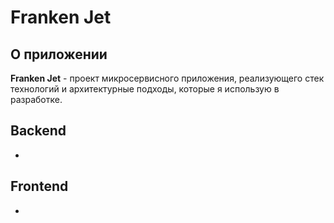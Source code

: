 # Franken Jet

## О приложении

**Franken Jet** - проект микросервисного приложения, реализующего стек технологий и архитектурные подходы, которые я использую в разработке.


## Backend

- 

## Frontend

- 
